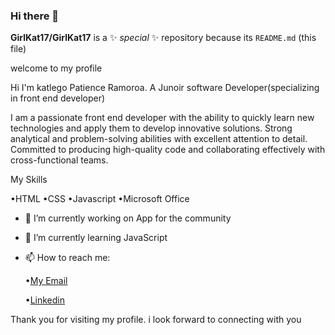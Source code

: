 ### Hi there 👋

**GirlKat17/GirlKat17** is a ✨ _special_ ✨ repository because its `README.md` (this file) 

welcome to my profile

Hi I'm katlego Patience Ramoroa. A Junoir software Developer(specializing in front end developer)

I am a passionate front end developer with the ability to quickly learn new technologies and apply them to develop innovative solutions. Strong analytical and problem-solving abilities with excellent attention to detail. Committed to producing high-quality code and collaborating effectively with cross-functional teams.

My Skills

  •HTML
  •CSS 
  •Javascript
  •Microsoft Office


- 🔭 I’m currently working on App for the community

- 🌱 I’m currently learning JavaScript
 
- 📫 How to reach me:
 
    •[My Email](ramoroakatlego@gmail.com)

    •[Linkedin](https://www.linkedin.com/in/katlego-ramoroa-72085675/)
    

Thank you for visiting my profile. i look forward to connecting with you
